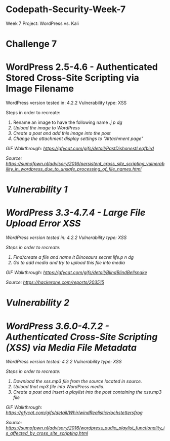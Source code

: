# Codepath-Security-Week-7
Week 7 Project: WordPress vs. Kali

# Challenge 7
# WordPress 2.5-4.6 - Authenticated Stored Cross-Site Scripting via Image Filename

WordPress version tested in: 4.2.2
Vulnerability type: XSS

Steps in order to recreate:
1) Rename an image to have the following name <i m g src= a o n e rror= alert(document.cookie) >.j p dg
2) Upload the image to WordPress
3) Create a post and add this image into the post
4) Change the attachment display settings to "Attachment page"

GIF Walkthrough:
https://gfycat.com/gifs/detail/PastDishonestLeafbird

Source:
https://sumofpwn.nl/advisory/2016/persistent_cross_site_scripting_vulnerability_in_wordpress_due_to_unsafe_processing_of_file_names.html

# Vulnerability 1
# WordPress 3.3-4.7.4 - Large File Upload Error XSS

WordPress version tested in: 4.2.2
Vulnerability type: XSS

Steps in order to recreate:
1) Find/create a file and name it Dinosaurs secret life<i m g src=x o n e r ror=alert(1)>.p n dg
2) Go to add media and try to upload this file into media

GIF Walkthrough:
https://gfycat.com/gifs/detail/BlindBlindBellsnake

Source:
https://hackerone.com/reports/203515

# Vulnerability 2
# WordPress 3.6.0-4.7.2 - Authenticated Cross-Site Scripting (XSS) via Media File Metadata

WordPress version tested: 4.2.2
Vulnerability type: XSS

Steps in order to recreate:
1) Download the xss.mp3 file from the source located in source.
2) Upload that mp3 file into WordPress media.
3) Create a post and insert a playlist into the post containing the xss.mp3 file

GIF Walkthrough:
https://gfycat.com/gifs/detail/WhirlwindRealisticHochstettersfrog

Source: 
https://sumofpwn.nl/advisory/2016/wordpress_audio_playlist_functionality_is_affected_by_cross_site_scripting.html


